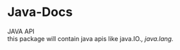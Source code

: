 # Java-Docs
JAVA API                                                               
this package will contain java apis like java.IO.*, java.lang.*
